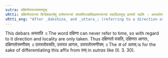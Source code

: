 ```yaml
---
sutra: दक्षिणोत्तराभ्यामतसुच्
vRtti: दक्षिणोत्तराभ्यां दिग्देशकालेषु वर्त्तमानाभ्यां सप्तमीपञ्चमीप्रथमान्ताभ्यां स्वार्थेऽतसुच् प्रत्ययो भवति । अस्तातेरपवादः ॥
vRtti_eng: "After _dakshina_ and _uttara_; (referring to a direction or a locality or a time, and ending with locative, ablative or nominative) comes the affix _atasuch_ (अत꣡स्) ॥ "
---
```

This debars अस्ताति ॥ The word दक्षिणा can never refer to time, so with regard to it direction and locality are only taken. Thus दक्षिणतो वसति, दक्षिणत आगतः, दक्षिणतोरमणीयम् ॥  उत्तरतोवसति, उत्तरत आगतः, उत्तरतोरमणीयम् ॥ The अ of अतस् is for the sake of differentiating this affix from तस् in _sutras_ like (II. 3. 30).
